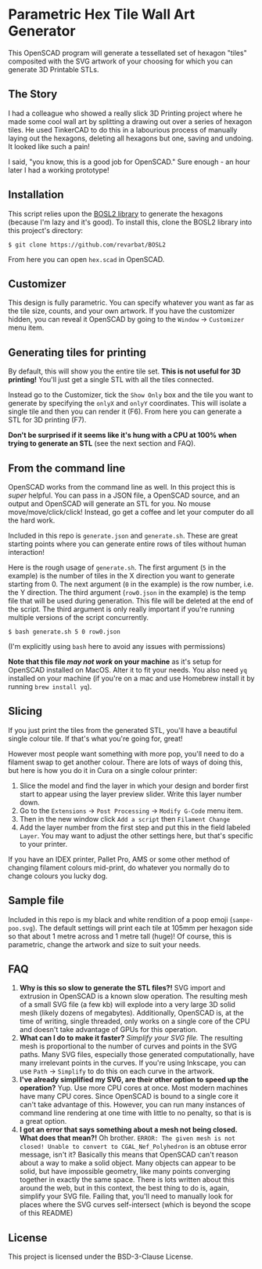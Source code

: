 # Parametric Hex Tile Wall Art Generator

This OpenSCAD program will generate a tessellated set of hexagon "tiles" composited with the SVG artwork of your choosing for which you can generate 3D Printable STLs.

## The Story

I had a colleague who showed a really slick 3D Printing project where he made some cool wall art by splitting a drawing out over a series of hexagon tiles. He used TinkerCAD to do this in a labourious process of manually laying out the hexagons, deleting all hexagons but one, saving and undoing. It looked like such a pain! 

I said, "you know, this is a good job for OpenSCAD." Sure enough - an hour later I had a working prototype!

## Installation

This script relies upon the [BOSL2 library](https://github.com/revarbat/BOSL2) to generate the hexagons (because I'm lazy and it's good). To install this, clone the BOSL2 library into this project's directory:

```shell
$ git clone https://github.com/revarbat/BOSL2
```

From here you can open `hex.scad` in OpenSCAD.

## Customizer

This design is fully parametric. You can specify whatever you want as far as the tile size, counts, and your own artwork. If you have the customizer hidden, you can reveal it OpenSCAD by going to the `Window` -> `Customizer` menu item.

## Generating tiles for printing

By default, this will show you the entire tile set. **This is not useful for 3D printing!** You'll just get a single STL with all the tiles connected. 

Instead go to the Customizer, tick the `Show Only` box and the tile you want to generate by specifying the `onlyX` and `onlyY` coordinates. This will isolate a single tile and then you can render it (F6). From here you can generate a STL for 3D printing (F7).

**Don't be surprised if it seems like it's hung with a CPU at 100% when trying to generate an STL** (see the next section and FAQ).

## From the command line

OpenSCAD works from the command line as well. In this project this is _super_ helpful. You can pass in a JSON file, a OpenSCAD source, and an output and OpenSCAD will generate an STL for you. No mouse move/move/click/click! Instead, go get a coffee and let your computer do all the hard work. 

Included in this repo is `generate.json` and `generate.sh`. These are great starting points where you can generate entire rows of tiles without human interaction! 

Here is the rough usage of `generate.sh`. The first argument (`5` in the example) is the number of tiles in the X direction you want to generate starting from 0. The next argument (`0` in the example) is the row number, i.e. the Y direction. The third argument (`row0.json` in the example) is the temp file that will be used during generation. This file will be deleted at the end of the script. The third argument is only really important if you're running multiple versions of the script concurrently.

```shell
$ bash generate.sh 5 0 row0.json 
```
(I'm explicitly using `bash` here to avoid any issues with permissions)

**Note that this file _may not work_ on your machine** as it's setup for OpenSCAD installed on MacOS. Alter it to fit your needs. You also need `yq` installed on your machine (if you're on a mac and use Homebrew install it by running `brew install yq`).


## Slicing

If you just print the tiles from the generated STL, you'll have a beautiful single colour tile. If that's what you're going for, great! 

However most people want something with more pop, you'll need to do a filament swap to get another colour. There are lots of ways of doing this, but here is how you do it in Cura on a single colour printer:

1. Slice the model and find the layer in which your design and border first start to appear using the layer preview slider. Write this layer number down.
2. Go to the `Extensions` -> `Post Processing` -> `Modify G-Code` menu item. 
3. Then in the new window click `Add a script` then `Filament Change`
4. Add the layer number from the first step and put this in the field labeled `Layer`. You may want to adjust the other settings here, but that's specific to your printer.

If you have an IDEX printer, Pallet Pro, AMS or some other method of changing filament colours mid-print, do whatever you normally do to change colours you lucky dog.

## Sample file

Included in this repo is my black and white rendition of a poop emoji (`sampe-poo.svg`). The default settings will print each tile at 105mm per hexagon side so that about 1 metre across and 1 metre tall (huge)! Of course, this is parametric, change the artwork and size to suit your needs.

## FAQ

1. **Why is this so slow to generate the STL files?!** SVG import and extrusion in OpenSCAD is a known slow operation. The resulting mesh of a small SVG file (a few kb) will explode into a very large 3D solid mesh (likely dozens of megabytes). Additionally, OpenSCAD is, at the time of writing, single threaded, only works on a single core of the CPU and doesn't take advantage of GPUs for this operation.
2. **What can I do to make it faster?** *Simplify your SVG file.* The resulting mesh is proportional to the number of curves and points in the SVG paths. Many SVG files, especially those generated computationally, have many irrelevant points in the curves. If you're using Inkscape, you can use `Path` -> `Simplify` to do this on each curve in the artwork. 
3. **I've already simplified my SVG, are their other option to speed up the operation?** Yup. Use more CPU cores at once. Most modern machines have many CPU cores. Since OpenSCAD is bound to a single core it can't take advantage of this. However, you can run many instances of command line rendering at one time with little to no penalty, so that is is a great option. 
3. **I got an error that says something about a mesh not being closed. What does that mean?!** Oh brother. `ERROR: The given mesh is not closed! Unable to convert to CGAL_Nef_Polyhedron` is an obtuse error message, isn't it? Basically this means that OpenSCAD can't reason about a way to make a solid object. Many objects can appear to be solid, but have impossible geometry, like many points converging together in exactly the same space. There is lots written about this around the web, but in this context, the best thing to do is, again, simplify your SVG file. Failing that, you'll need to manually look for places where the SVG curves self-intersect (which is beyond the scope of this README)

## License

This project is licensed under the BSD-3-Clause License.